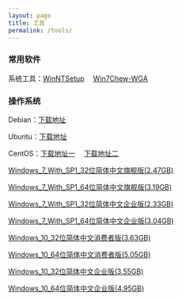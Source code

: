 ```yaml
---
layout: page
title: 工具
permalink: /tools/
---
```


### 常用软件

系统工具：[WinNTSetup](http://zhubb.net/file/WinNTSetup.rar)&emsp; [Win7Chew-WGA](http://zhubb.net/file/Win7Chew-WGA.rar)

### 操作系统

Debian：[下载地址](http://cdimage.debian.org/cdimage/archive)

Ubuntu：[下载地址](http://old-releases.ubuntu.com/releases)

CentOS：[下载地址一](http://vault.centos.org)&emsp; [下载地址二](https://wiki.centos.org/Download)

<p><a href="ed2k://|file|cn_windows_7_ultimate_with_sp1_x86_dvd_u_677486.iso|2653276160|7503E4B9B8738DFCB95872445C72AEFB|">Windows_7_With_SP1_32位简体中文旗舰版(2.47GB)</a>

<p><a href="ed2k://|file|cn_windows_7_ultimate_with_sp1_x64_dvd_u_677408.iso|3420557312|B58548681854236C7939003B583A8078|">Windows_7_With_SP1_64位简体中文旗舰版(3.19GB)</a>

<p><a href="ed2k://|file|cn_windows_7_enterprise_with_sp1_x86_dvd_u_677716.iso|2502856704|B3C25EA4DD88D7E54F22D3C3E78C410B|">Windows_7_With_SP1_32位简体中文企业版(2.33GB)</a>

<p><a href="ed2k://|file|cn_windows_7_enterprise_with_sp1_x64_dvd_u_677685.iso|3265574912|E9DB2607EA3B3540F3FE2E388F8C53C4|">Windows_7_With_SP1_64位简体中文企业版(3.04GB)</a>

<p><a href="ed2k://|file|cn_windows_10_consumer_editions_version_2004_updated_sep_2020_x86_dvd_8a8fe8c0.iso|3893041152|B6C95CA453EE875C0C4A6F19125FC5D2|/">Windows_10_32位简体中文消费者版(3.63GB)</a>

<p><a href="ed2k://|file|cn_windows_10_consumer_editions_version_2004_updated_sep_2020_x64_dvd_049d70ee.iso|5424910336|9100F2CD41FED19B3314FFCF182DF026|/">Windows_10_64位简体中文消费者版(5.05GB)</a>
  
  <p><a href="ed2k://|file|cn_windows_10_business_editions_version_2004_updated_sep_2020_x86_dvd_31186d54.iso|3815186432|AD69BE7D54BA87FCDADBDF5054249094|/">Windows_10_32位简体中文企业版(3.55GB)</a>

<p><a href="ed2k://|file|cn_windows_10_business_editions_version_2004_updated_sep_2020_x64_dvd_7134ba4b.iso|5313628160|7CF0E7C3324B4209663B8B971A5ACEF2|/">
Windows_10_64位简体中文企业版(4.95GB)</a>
